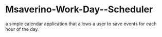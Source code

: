 # Msaverino-Work-Day--Scheduler
 a simple calendar application that allows a user to save events for each hour of the day.
